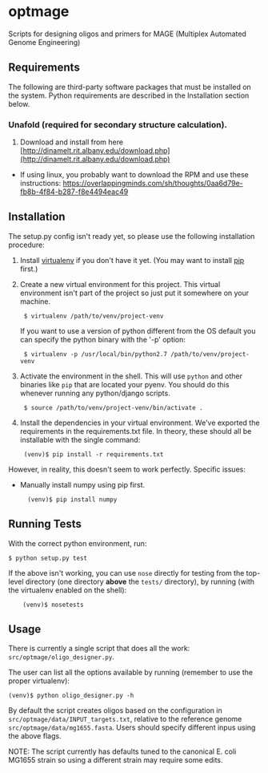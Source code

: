 optmage
=======

Scripts for designing oligos and primers for MAGE (Multiplex Automated Genome Engineering)

## Requirements

The following are third-party software packages that must be installed on the system. Python requirements are described in the Installation section below.

### Unafold (required for secondary structure calculation).

1. Download and install from here
   [http://dinamelt.rit.albany.edu/download.php](http://dinamelt.rit.albany.edu/download.php)

* If using linux, you probably want to download the RPM and use these instructions:
<https://overlappingminds.com/sh/thoughts/0aa6d79e-fb8b-4f84-b287-f8e4494eac49>


## Installation

The setup.py config isn't ready yet, so please use the following installation procedure:

1. Install [virtualenv](http://www.virtualenv.org/en/latest/index.html) if you don't have it yet. (You may want to install [pip](http://pypi.python.org/pypi/pip/) first.)

2. Create a new virtual environment for this project. This virtual environment isn't part of the project so just put it somewhere on your machine.

        $ virtualenv /path/to/venv/project-venv

    If you want to use a version of python different from the OS default you can specify the python binary with the '-p' option:

        $ virtualenv -p /usr/local/bin/python2.7 /path/to/venv/project-venv

3. Activate the environment in the shell. This will use `python` and other binaries like `pip` that are located your pyenv. You should do this whenever running any python/django scripts.

        $ source /path/to/venv/project-venv/bin/activate .

4. Install the dependencies in your virtual environment. We've exported the requirements in the requirements.txt file. In theory, these should all be installable with the single command:

        (venv)$ pip install -r requirements.txt

However, in reality, this doesn't seem to work perfectly. Specific issues:

* Manually install numpy using pip first.

        (venv)$ pip install numpy

## Running Tests

With the correct python environment, run:

    $ python setup.py test

If the above isn't working, you can use `nose` directly for testing from the top-level directory (one directory **above** the `tests/` directory), by running (with the virtualenv enabled on the shell):

        (venv)$ nosetests


## Usage

There is currently a single script that does all the work: `src/optmage/oligo_designer.py`.

The user can list all the options available by running (remember to use the proper virtualenv):

    (venv)$ python oligo_designer.py -h

By default the script creates oligos based on the configuration in `src/optmage/data/INPUT_targets.txt`, relative to the reference genome `src/optmage/data/mg1655.fasta`. Users should specify different inpus using the above flags.

NOTE: The script currently has defaults tuned to the canonical E. coli MG1655 strain so using a different strain may require some edits.
